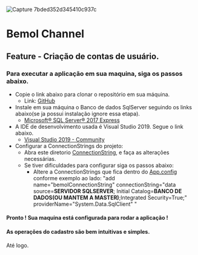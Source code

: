 ![Capture 7bded352d345410c937c](https://user-images.githubusercontent.com/34350719/111554488-d843e000-875c-11eb-9e99-545402b2b5b9.png)
# Bemol Channel 

## Feature - Criação de contas de usuário.

### Para executar a aplicação em sua maquina, siga os passos abaixo.

* Copie o link abaixo para clonar o repositório em sua máquina. 
  * Link: [GitHub](https://github.com/LerronF/Bemol.Channel.git)
* Instale em sua máquina o Banco de dados SqlServer seguindo os links abaixo(se ja possui instalação ignore essa etapa).
  * [Microsoft® SQL Server® 2017 Express](https://www.microsoft.com/en-us/download/details.aspx?id=55994)
* A IDE de desenvolvimento usada é Visual Studio 2019. Segue o link abaixo.
  * [Visual Studio 2019 - Community](https://visualstudio.microsoft.com/pt-br/downloads/?rr=https%3A%2F%2Fwww.google.com.br%2F)
* Configurar a ConnectionStrings do projeto:
  * Abra este diretorio [ConnectionString](https://github.com/LerronF/Bemol.Channel/blob/main/Bemol.Channel/App.config), e faça as alterações necessárias.
  * Se tiver dificuldades para configurar siga os passos abaixo: 
    *  Altere a ConnectionStrings que fica dentro do [App.config](https://github.com/LerronF/WebApp-FPF/blob/main/src/DesafioFPF/DesafioFPF.WebApp/appsettings.json) conforme exemplo ao lado: "add name="bemolConnectionString" connectionString="data source=**SERVIDOR SQLSERVER**; Initial Catalog=**BANCO DE DADOS(OU MANTEM A MASTER)**;Integrated Security=True;" providerName="System.Data.SqlClient" "


#### Pronto ! Sua maquina está configurada para rodar a aplicação !

#### As operações do cadastro são bem intuitivas e simples.


Até logo.



